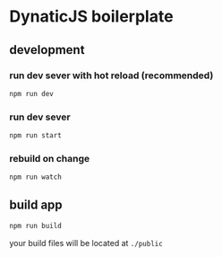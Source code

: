 # DynaticJS boilerplate

## development

### run dev sever with hot reload (recommended)
```bash
npm run dev
```

### run dev sever
```bash
npm run start
```

### rebuild on change
```bash
npm run watch
```

## build app
```bash
npm run build
```
your build files will be located at `./public`
